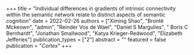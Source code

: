 +++
title = "Individual differences in gradients of intrinsic connectivity within the semantic network relate to distinct aspects of semantic cognition"
date = 2022-02-26
authors = ["Ximing Shao", "Brontë Mckeown", "admin", "Reinder Vos de Wael", "Daniel S Margulies", " Boris C Bernhardt", "Jonathan Smallwood", "Katya Krieger-Redwood", "Elizabeth Jefferies"]
publication_types = ["2"]
abstract = ""
featured = false
publication = "*Cortex*"
+++

